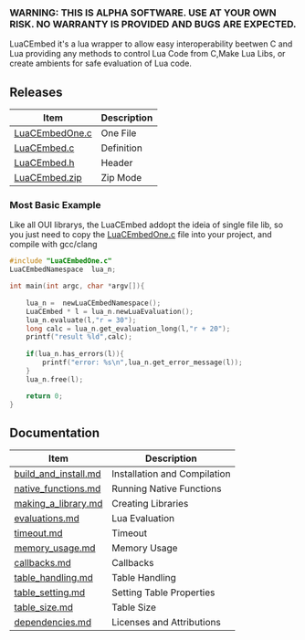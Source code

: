 ### WARNING: THIS IS ALPHA SOFTWARE. USE AT YOUR OWN RISK. NO WARRANTY IS PROVIDED AND BUGS ARE EXPECTED.

LuaCEmbed it's  a lua wrapper to allow easy interoperability beetwen C and Lua
providing any methods to control Lua Code from C,Make Lua  Libs, or create ambients
for safe evaluation of Lua code.

## Releases
| Item | Description |
|------|-------------|
|[LuaCEmbedOne.c](https://github.com/OUIsolutions/LuaCEmbed/releases/download/0.8.2/LuaCEmbedOne.c) |One File|
|[LuaCEmbed.c](https://github.com/OUIsolutions/LuaCEmbed/releases/download/0.8.2/LuaCEmbed.c)| Definition|
|[LuaCEmbed.h](https://github.com/OUIsolutions/LuaCEmbed/releases/download/0.8.2/LuaCEmbed.h)| Header|
|[LuaCEmbed.zip](https://github.com/OUIsolutions/LuaCEmbed/releases/download/0.8.2/LuaCEmbed.zip)| Zip Mode|

### Most Basic Example
Like all OUI librarys, the LuaCEmbed addopt the ideia of single file lib, so you just need to copy the [LuaCEmbedOne.c](https://github.com/OUIsolutions/LuaCEmbed/releases/download/0.8.2/LuaCEmbedOne.c) file
into your project, and compile with gcc/clang
```c
#include "LuaCEmbedOne.c"
LuaCEmbedNamespace  lua_n;

int main(int argc, char *argv[]){
    
    lua_n =  newLuaCEmbedNamespace();
    LuaCEmbed * l = lua_n.newLuaEvaluation();
    lua_n.evaluate(l,"r = 30");
    long calc = lua_n.get_evaluation_long(l,"r + 20");
    printf("result %ld",calc);
    
    if(lua_n.has_errors(l)){
        printf("error: %s\n",lua_n.get_error_message(l));
    }
    lua_n.free(l);

    return 0;
}
```
## Documentation

| Item | Description |
|------|-------------|
|[build_and_install.md](/docs/build_and_install.md)| Installation and Compilation |
|[native_functions.md](/docs/native_functions.md)| Running Native Functions |
|[making_a_library.md](/docs/making_a_library.md)| Creating Libraries |
|[evaluations.md](/docs/evaluations.md)| Lua Evaluation |
|[timeout.md](/docs/timeout.md)| Timeout |
|[memory_usage.md](/docs/memory_usage.md)| Memory Usage |
|[callbacks.md](/docs/callbacks.md)| Callbacks |
|[table_handling.md](/docs/table_handling.md)| Table Handling |
|[table_setting.md](/docs/table_setting.md)| Setting Table Properties |
|[table_size.md](/docs/table_size.md)| Table Size |
|[dependencies.md](/docs/dependencies.md)| Licenses and Attributions |
